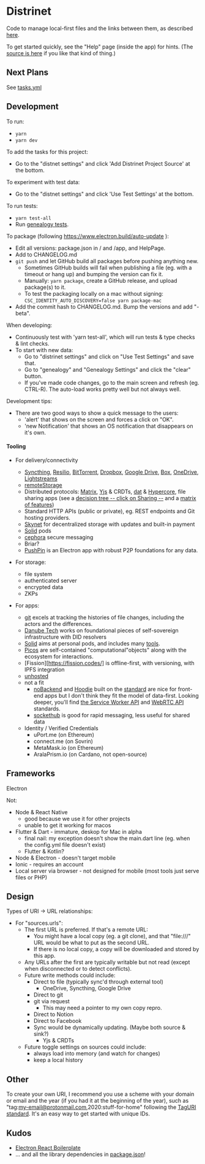 
# Distrinet

Code to manage local-first files and the links between them, as described [here](https://trentlarson.gitlab.io/distrinet-doc).

To get started quickly, see the "Help" page (inside the app) for hints. (The [source is here](app/features/distnet/HelpPage.tsx) if you like that kind of thing.)




## Next Plans

See [tasks.yml](tasks.yml)




## Development


To run:

- `yarn`
- `yarn dev`


To add the tasks for this project:

- Go to the "distnet settings" and click 'Add Distrinet Project Source' at the bottom.


To experiment with test data:

- Go to the "distnet settings" and click 'Use Test Settings' at the bottom.


To run tests:

- `yarn test-all`
- Run [genealogy tests](app/features/genealogy/README.md).


To package (following https://www.electron.build/auto-update ):

- Edit all versions: package.json in / and /app, and HelpPage.
- Add to CHANGELOG.md
- `git push` and let GitHub build all packages before pushing anything new.
  - Sometimes GitHub builds will fail when publishing a file (eg. with a timeout or hang up) and bumping the version can fix it.
  - Manually: `yarn package`, create a GitHub release, and upload package(s) to it.
  - To test the packaging locally on a mac without signing: `CSC_IDENTITY_AUTO_DISCOVERY=false yarn package-mac`
- Add the commit hash to CHANGELOG.md.  Bump the versions and add "-beta".


When developing:

- Continuously test with 'yarn test-all', which will run tests & type checks & lint checks.
- To start with new data:
  - Go to "distrinet settings" and click on "Use Test Settings" and save that.
  - Go to "genealogy" and "Genealogy Settings" and click the "clear" button.
  - If you've made code changes, go to the main screen and refresh (eg. CTRL-R).  The auto-load works pretty well but not always well.


Development tips:

- There are two good ways to show a quick message to the users:
  - 'alert' that shows on the screen and forces a click on "OK".
  - 'new Notification' that shows an OS notification that disappears on it's own.




#### Tooling

- For delivery/connectivity
  - [Syncthing](syncthing.net), [Resilio](resilio.com), [BitTorrent](bittorrent.com), [Dropbox](dropbox.com), [Google Drive](www.google.com/drive), [Box](box.com), [OneDrive](onedrive.live.com), [Lightstreams](https://docs.lightstreams.network/products/smart-vault/getting-started/share-private-file-p2p)
  - [remoteStorage](https://remotestorage.io/)
  - Distributed protocols: [Matrix](https://matrix.org/), [Yjs](https://github.com/yjs/yjs) & CRDTs, [dat](https://dat.foundation) & [Hypercore](https://hypercore-protocol.org/), file sharing apps (see a [decision tree -- click on Sharing --](http://familyhistories.info/sharing) and a [matrix of features](https://docs.google.com/document/d/1pi-9aM_N_qhAx4veRii-glb9_UR-vWaHC4ZDLUEI0rY/edit))
  - Standard HTTP APIs (public or private), eg. REST endpoints and Git hosting providers.
  - [Skynet](https://siasky.net/) for decentralized storage with updates and built-in payment
  - [Solid](https://solidproject.org) pods
  - [cephora](https://github.com/HR/ciphora) secure messaging
  - Briar?
  - [PushPin](https://github.com/automerge/pushpin) is an Electron app with robust P2P foundations for any data.

- For storage:
  - file system
  - authenticated server
  - encrypted data
  - ZKPs

- For apps:
  - [git](git-scm.com) excels at tracking the histories of file changes, including the actors and the differences.
  - [Danube Tech](https://danubetech.com/) works on foundational pieces of self-sovereign infrastructure with DID resolvers
  - [Solid](https://solidproject.org) aims at personal pods, and includes many [tools](https://solidproject.org/for-developers/apps/tools).
  - [Picos](https://www.windley.com/archives/2015/05/picos_persistent_compute_objects.shtml) are self-contained "computational"objects" along with the ecosystem for interactions.
  - [Fission][https://fission.codes/] is offline-first, with versioning, with IPFS integration
  - [unhosted](https://unhosted.org/tools/)
  - not a fit
    - [noBackend](http://nobackend.org/) and [Hoodie](http://hood.ie) built on the [standard]() are nice for front-end apps but I don't think they fit the model of data-first.  Looking deeper, you'll find [the Service Worker API](https://developer.mozilla.org/en-US/docs/Web/API/Service_Worker_API) and [WebRTC API](https://developer.mozilla.org/en-US/docs/Web/API/WebRTC_API) standards.
    - [sockethub](http://sockethub.org/) is good for rapid messaging, less useful for shared data
  - Identity / Verified Credentials
    - uPort.me (on Ethereum)
    - connect.me (on Sovrin)
    - MetaMask.io (on Ethereum)
    - AralaPrism.io (on Cardano, not open-source)

## Frameworks

Electron

Not:
- Node & React Native
  - good because we use it for other projects
  - unable to get it working for macos
- Flutter & Dart - immature, deskop for Mac in alpha
  - final nail: my exception doesn't show the main.dart line (eg. when the config.yml file doesn't exist)
  - Flutter & Kotlin?
- Node & Electron - doesn't target mobile
- Ionic - requires an account
- Local server via browser - not designed for mobile (most tools just serve files or PHP)





## Design

Types of URI -> URL relationships:

- For "sources.urls":
  - The first URL is preferred.  If that's a remote URL:
    - You might have a local copy (eg. a git clone), and that "file:///" URL would be what to put as the second URL.
    - If there is no local copy, a copy will be downloaded and stored by this app.
  - Any URLs after the first are typically writable but not read (except when disconnected or to detect conflicts).
  - Future write methods could include:
    - Direct to file (typically sync'd through external tool)
      - OneDrive, Syncthing, Google Drive
    - Direct to git
    - git via request
      - This may need a pointer to my own copy repro.
    - Direct to Notion
    - Direct to Facebook
    - Sync would be dynamically updating. (Maybe both source & sink?)
      - Yjs & CRDTs
  - Future toggle settings on sources could include:
    - always load into memory (and watch for changes)
    - keep a local history




## Other

To create your own URI, I recommend you use a scheme with your domain or email and the year (if you had it at the beginning of the year), such as "tag:my-email@protonmail.com,2020:stuff-for-home" following the [TagURI](http://taguri.org) [standard](http://www.faqs.org/rfcs/rfc4151.html).  It's an easy way to get started with unique IDs.




## Kudos

- [Electron React Boilerplate](https://electron-react-boilerplate.js.org/)
- ... and all the library dependencies in [package.json](./package.json)!